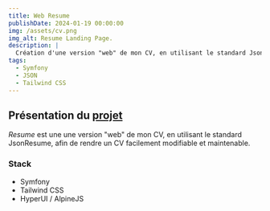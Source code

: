 ```yaml
---
title: Web Resume
publishDate: 2024-01-19 00:00:00
img: /assets/cv.png
img_alt: Resume Landing Page.
description: |
  Création d'une version "web" de mon CV, en utilisant le standard JsonResume.
tags:
  - Symfony
  - JSON 
  - Tailwind CSS
---
```


## Présentation du [projet](https://github.com/LuluBouron/resume)


_Resume_ est une une version "web" de mon CV, en utilisant le standard JsonResume,
afin de rendre un CV facilement modifiable et maintenable.

### Stack

* Symfony 
* Tailwind CSS
* HyperUI / AlpineJS




